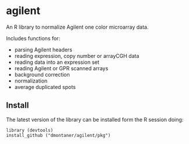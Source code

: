 
agilent
=======

An R library to normalize Agilent one color microarray data.

Includes functions for:

- parsing Agilent headers
- reading expression, copy number or arrayCGH data
- reading data into an expression set
- reading Agilent or GPR scanned arrays
- background correction
- normalization
- average duplicated spots


Install
-------

The latest version of the library can be installed form the R session doing:

    library (devtools)
    install_github ("dmontaner/agilent/pkg")
